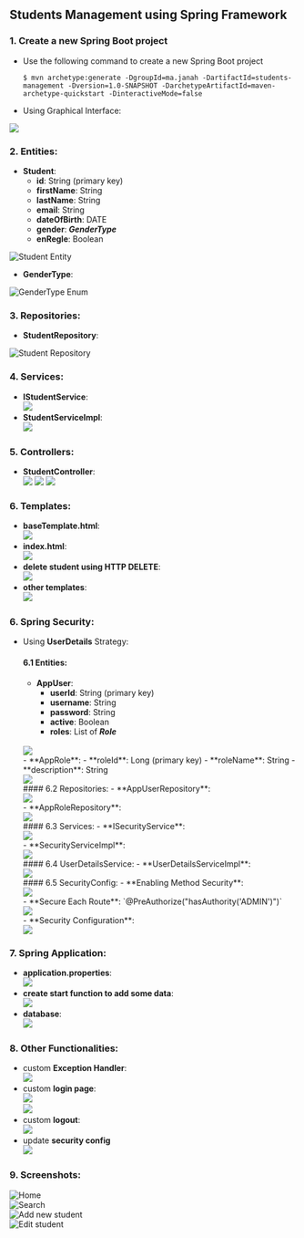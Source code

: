 ## Students Management using Spring Framework

### 1. Create a new Spring Boot project

- Use the following command to create a new Spring Boot project<br>
    ```
    $ mvn archetype:generate -DgroupId=ma.janah -DartifactId=students-management -Dversion=1.0-SNAPSHOT -DarchetypeArtifactId=maven-archetype-quickstart -DinteractiveMode=false
    ```
- Using Graphical Interface:<br>
<img src="screenshoots/init-project.png">

### 2. Entities:

- **Student**:
    - **id**: String (primary key)
    - **firstName**: String
    - **lastName**: String
    - **email**: String
    - **dateOfBirth**: DATE
    - **gender**: <i>**GenderType**</i>
    - **enRegle**: Boolean

<img src="screenshoots/Student.png" alt="Student Entity">

- **GenderType**:
<img src="screenshoots/GenderType.png" alt="GenderType Enum">

### 3. Repositories:
- **StudentRepository**:
<img src="screenshoots/StudentRepository.png" alt="Student Repository">

### 4. Services:
- **IStudentService**:
    <br>
    <img src="screenshoots/IStudentService.png">
    <br>
- **StudentServiceImpl**:
    <br>
    <img src="screenshoots/StudentServiceImpl.png">
    <br>

### 5. Controllers:
- **StudentController**:
    <br>
    <img src="screenshoots/StudentController.png">
    <img src="screenshoots/StudentController-suite-1.png">
    <img src="screenshoots/StudentController-suite-2.png">
    <br>

### 6. Templates:
- **baseTemplate.html**:
    <br>
    <img src="screenshoots/baseTemplate.png">
    <br>
- **index.html**:
    <br>
    <img src="screenshoots/index.png">
    <br>
- **delete student using HTTP DELETE**:
    <br>
    <img src="screenshoots/DELETE.png">
    <br>
- **other templates**:
    <br>
    <img src="screenshoots/templates.png">
    <br>

### 6. Spring Security:
- Using **UserDetails** Strategy:
    #### 6.1 Entities:
    - **AppUser**:
        - **userId**: String (primary key)
        - **username**: String
        - **password**: String
        - **active**: Boolean
        - **roles**: List of <i>**Role**</i>
    <br>
    <img src="screenshoots/AppUser.png">
    <br>
    - **AppRole**:
        - **roleId**: Long (primary key)
        - **roleName**: String
        - **description**: String
    <br>
    <img src="screenshoots/AppRole.png">
    <br>
    #### 6.2 Repositories:
    - **AppUserRepository**:
          <br>
          <img src="screenshoots/AppUserRepository.png">
          <br>
    - **AppRoleRepository**:
          <br>
          <img src="screenshoots/AppRoleRepository.png">
          <br>
    #### 6.3 Services:
    - **ISecurityService**:
          <br>
          <img src="screenshoots/ISecurityService.png">
          <br>
    - **SecurityServiceImpl**:
          <br>
          <img src="screenshoots/SecurityServiceImpl.png">
          <br>
    #### 6.4 UserDetailsService:
    - **UserDetailsServiceImpl**:
          <br>
          <img src="screenshoots/UserDetailsServiceImpl.png">
          <br>
    #### 6.5 SecurityConfig:
    - **Enabling Method Security**:
        <br>
        <img src="screenshoots/method-security.png">
        <br>
    - **Secure Each Route**:
      `@PreAuthorize("hasAuthority('ADMIN')")`
      <br>
      <img src="screenshoots/secure_each_route.png">
      <br>
    - **Security Configuration**:
      <br>
      <img src="screenshoots/Security-config.png">
      <br>

### 7. Spring Application:
- **application.properties**:
    <br>
    <img src="screenshoots/application.properties.png">
    <br>
- **create start function to add some data**:
    <br>
    <img src="screenshoots/beans.png">
    <br>
- **database**:
    <br>
    <img src="screenshoots/database.png">
    <br>

### 8. Other Functionalities:
- custom **Exception Handler**:
    <br>
    <img src="screenshoots/ExceptionHandler.png">
    <br>
- custom **login page**:
    <br>
    <img src="screenshoots/login.png">
    <br>
    <img src="screenshoots/login-2.png">
    <br>
- custom **logout**:
    <br>
    <img src="screenshoots/logout.png">
    <br>
- update **security config**
    <br>
    <img src="screenshoots/login_logout_config.png">
    <br>

### 9. Screenshots:
<img src="screenshoots/Screenshot-1.png" alt="Home">
<br>
<img src="screenshoots/Screenshoot-2.png" alt="Search">
<br>
<img src="screenshoots/Screenshoot-3.png" alt="Add new student">
<br>
<img src="screenshoots/Screenshoot-4.png" alt="Edit student">
<br>